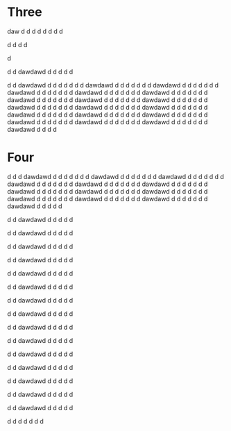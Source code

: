 # Three



daw
d
d
d
d
d
d
d
d

d
d
d
d


d








d
d
dawdawd
d
d
d
d
d



d
d
dawdawd
d
d
d
d
d
d
d
dawdawd
d
d
d
d
d
d
d
dawdawd
d
d
d
d
d
d
d
dawdawd
d
d
d
d
d
d
d
dawdawd
d
d
d
d
d
d
d
dawdawd
d
d
d
d
d
d
d
dawdawd
d
d
d
d
d
d
d
dawdawd
d
d
d
d
d
d
d
dawdawd
d
d
d
d
d
d
d
dawdawd
d
d
d
d
d
d
d
dawdawd
d
d
d
d
d
d
d
dawdawd
d
d
d
d
d
d
d
dawdawd
d
d
d
d
d
d
d
dawdawd
d
d
d
d
d
d
d
dawdawd
d
d
d
d
d
d
d
dawdawd
d
d
d
d
d
d
d
dawdawd
d
d
d
d
d
d
d
dawdawd
d
d
d
d
d
d
d
dawdawd
d
d
d
d
# Four
d
d
d
dawdawd
d
d
d
d
d
d
d
dawdawd
d
d
d
d
d
d
d
dawdawd
d
d
d
d
d
d
d
dawdawd
d
d
d
d
d
d
d
dawdawd
d
d
d
d
d
d
d
dawdawd
d
d
d
d
d
d
d
dawdawd
d
d
d
d
d
d
d
dawdawd
d
d
d
d
d
d
d
dawdawd
d
d
d
d
d
d
d
dawdawd
d
d
d
d
d
d
d
dawdawd
d
d
d
d
d
d
d
dawdawd
d
d
d
d
d
d
d
dawdawd
d
d
d
d
d


































d
d
dawdawd
d
d
d
d
d

d
d
dawdawd
d
d
d
d
d

d
d
dawdawd
d
d
d
d
d

d
d
dawdawd
d
d
d
d
d

d
d
dawdawd
d
d
d
d
d

d
d
dawdawd
d
d
d
d
d

d
d
dawdawd
d
d
d
d
d


d
d
dawdawd
d
d
d
d
d


d
d
dawdawd
d
d
d
d
d


d
d
dawdawd
d
d
d
d
d


d
d
dawdawd
d
d
d
d
d


d
d
dawdawd
d
d
d
d
d


d
d
dawdawd
d
d
d
d
d


d
d
dawdawd
d
d
d
d
d


d
d
dawdawd
d
d
d
d
d




d
d
d
d
d
d
d
